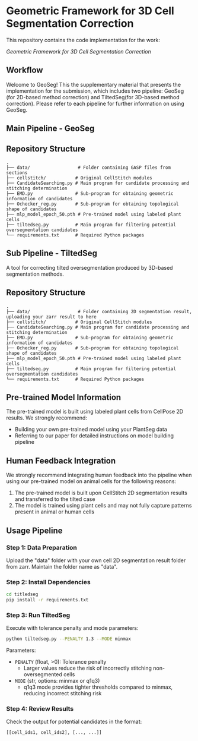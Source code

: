 # Geometric Framework for 3D Cell Segmentation Correction

This repository contains the code implementation for the work:

*Geometric Framework for 3D Cell Segmentation Correction*

## Workflow

Welcome to GeoSeg! This the supplementary material that presents the implementation for the submission, which includes two pipeline: GeoSeg (for 2D-based method correction) and TiltedSeg(for 3D-based method correction). Please refer to each pipeline for further information on using GeoSeg.

## Main Pipeline - GeoSeg

## Repository Structure

```
.
├── data/                  # Folder containing GASP files from sections
├── cellstitch/           # Original CellStitch modules
├── CandidateSearching.py # Main program for candidate processing and stitching determination
├── EMD.py                # Sub-program for obtaining geometric information of candidates
├── Ochecker_reg.py       # Sub-program for obtaining topological shape of candidates
├── mlp_model_epoch_50.pth # Pre-trained model using labeled plant cells
├── tiltedseg.py          # Main program for filtering potential oversegmentation candidates
└── requirements.txt      # Required Python packages
```


## Sub Pipeline - TiltedSeg

A tool for correcting tilted oversegmentation produced by 3D-based segmentation methods.

## Repository Structure

```
.
├── data/                  # Folder containing 2D segmentation result, uploading your zarr result to here
├── cellstitch/           # Original CellStitch modules
├── CandidateSearching.py # Main program for candidate processing and stitching determination
├── EMD.py                # Sub-program for obtaining geometric information of candidates
├── Ochecker_reg.py       # Sub-program for obtaining topological shape of candidates
├── mlp_model_epoch_50.pth # Pre-trained model using labeled plant cells
├── tiltedseg.py          # Main program for filtering potential oversegmentation candidates
└── requirements.txt      # Required Python packages
```

## Pre-trained Model Information

The pre-trained model is built using labeled plant cells from CellPose 2D results. We strongly recommend:
- Building your own pre-trained model using your PlantSeg data
- Referring to our paper for detailed instructions on model building pipeline

## Human Feedback Integration

We strongly recommend integrating human feedback into the pipeline when using our pre-trained model on animal cells for the following reasons:

1. The pre-trained model is built upon CellStitch 2D segmentation results and transferred to the tilted case
2. The model is trained using plant cells and may not fully capture patterns present in animal or human cells

## Usage Pipeline

### Step 1: Data Preparation
Upload the "data" folder with your own cell 2D segmentation result folder from zarr. Maintain the folder name as "data".

### Step 2: Install Dependencies
```bash
cd titledseg
pip install -r requirements.txt
```

### Step 3: Run TiltedSeg
Execute with tolerance penalty and mode parameters:
```bash
python tiltedseg.py --PENALTY 1.3 --MODE minmax
```

Parameters:
- `PENALTY` (float, >0): Tolerance penalty
  - Larger values reduce the risk of incorrectly stitching non-oversegmented cells
- `MODE` (str, options: minmax or q1q3)
  - q1q3 mode provides tighter thresholds compared to minmax, reducing incorrect stitching risk

### Step 4: Review Results
Check the output for potential candidates in the format:
```
[[cell_ids1, cell_ids2], [..., ...]]
```
